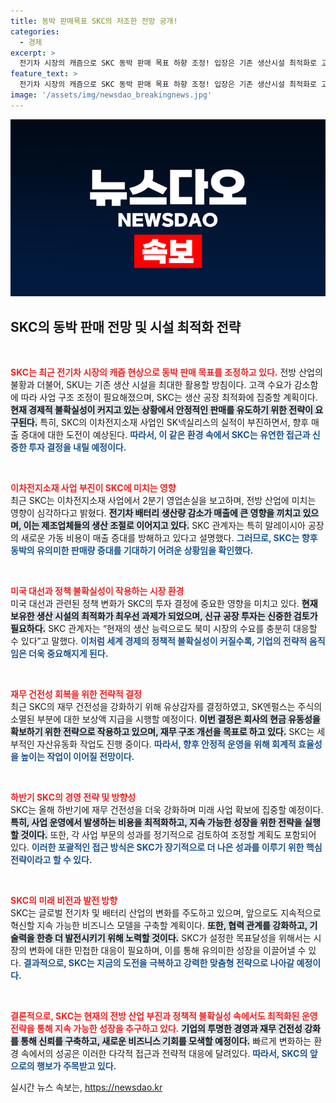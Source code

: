 ```yaml
---
title: 동박 판매목표 SKC의 저조한 전망 공개!
categories:
  - 경제
excerpt: >
  전기차 시장의 캐즘으로 SKC 동박 판매 목표 하향 조정! 입장은 기존 생산시설 최적화로 고정비 부담 줄이겠다는 전략. 불확실한 정치 환경 속에서 현금 유동성 확보에 집중할 방침. 하반기의 재정 건전성 강화에 귀추가 주목됩니다.
feature_text: >
  전기차 시장의 캐즘으로 SKC 동박 판매 목표 하향 조정! 입장은 기존 생산시설 최적화로 고정비 부담 줄이겠다는 전략. 불확실한 정치 환경 속에서 현금 유동성 확보에 집중할 방침. 하반기의 재정 건전성 강화에 귀추가 주목됩니다.
image: '/assets/img/newsdao_breakingnews.jpg'
---
```


<p><img src="/assets/img/newsdao_breakingnews.jpg" alt="koreaapp 속보" /></p>

<h2 data-ke-size="size26">SKC의 동박 판매 전망 및 시설 최적화 전략</h2>

<p data-ke-size="size16">&nbsp;</p>

<p><b><span style="color: #ee2323;">SKC는 최근 전기차 시장의 캐즘 현상으로 동박 판매 목표를 조정하고 있다.</span></b> 전방 산업의 불황과 더불어, SKU는 기존 생산 시설을 최대한 활용할 방침이다. 고객 수요가 감소함에 따라 사업 구조 조정이 필요해졌으며, SKC는 생산 공장 최적화에 집중할 계획이다. <b><span style="background-color: #21538527;">현재 경제적 불확실성이 커지고 있는 상황에서 안정적인 판매를 유도하기 위한 전략이 요구된다.</span></b> 특히, SKC의 이차전지소재 사업인 SK넥실리스의 실적이 부진하면서, 향후 매출 증대에 대한 도전이 예상된다. <b><span style="color: #1a5490;">따라서, 이 같은 환경 속에서 SKC는 유연한 접근과 신중한 투자 결정을 내릴 예정이다.</span></b></p>

<p data-ke-size="size16">&nbsp;</p>

<p><b><span style="color: #ee2323;">이차전지소재 사업 부진이 SKC에 미치는 영향</span></b><br />
최근 SKC는 이차전지소재 사업에서 2분기 영업손실을 보고하며, 전방 산업에 미치는 영향이 심각하다고 밝혔다. <b><span style="background-color: #21538527;">전기차 배터리 생산량 감소가 매출에 큰 영향을 끼치고 있으며, 이는 제조업체들의 생산 조절로 이어지고 있다.</span></b> SKC 관계자는 특히 말레이시아 공장의 새로운 가동 비용이 매출 증대를 방해하고 있다고 설명했다. <b><span style="color: #1a5490;">그러므로, SKC는 향후 동박의 유의미한 판매량 증대를 기대하기 어려운 상황임을 확인했다.</span></b> </p>

<p data-ke-size="size16">&nbsp;</p>

<p><b><span style="color: #ee2323;">미국 대선과 정책 불확실성이 작용하는 시장 환경</span></b><br />
미국 대선과 관련된 정책 변화가 SKC의 투자 결정에 중요한 영향을 미치고 있다. <b><span style="background-color: #21538527;">현재 보유한 생산 시설의 최적화가 최우선 과제가 되었으며, 신규 공장 투자는 신중한 검토가 필요하다.</span></b> SKC 관계자는 “현재의 생산 능력으로도 북미 시장의 수요를 충분히 대응할 수 있다”고 말했다. <b><span style="color: #1a5490;">이처럼 세계 경제의 정책적 불확실성이 커질수록, 기업의 전략적 움직임은 더욱 중요해지게 된다.</span></b></p>

<p data-ke-size="size16">&nbsp;</p>

<p><b><span style="color: #ee2323;">재무 건전성 회복을 위한 전략적 결정</span></b><br />
최근 SKC의 재무 건전성을 강화하기 위해 유상감자를 결정하였고, SK엔펄스는 주식의 소멸된 부분에 대한 보상액 지급을 시행할 예정이다. <b><span style="background-color: #21538527;">이번 결정은 회사의 현금 유동성을 확보하기 위한 전략으로 작용하고 있으며, 재무 구조 개선을 목표로 하고 있다.</span></b> SKC는 세부적인 자산유동화 작업도 진행 중이다. <b><span style="color: #1a5490;">따라서, 향후 안정적 운영을 위해 회계적 효율성을 높이는 작업이 이어질 전망이다.</span></b></p>

<p data-ke-size="size16">&nbsp;</p>

<p><b><span style="color: #ee2323;">하반기 SKC의 경영 전략 및 방향성</span></b><br />
SKC는 올해 하반기에 재무 건전성을 더욱 강화하며 미래 사업 확보에 집중할 예정이다. <b><span style="background-color: #21538527;">특히, 사업 운영에서 발생하는 비용을 최적화하고, 지속 가능한 성장을 위한 전략을 실행할 것이다.</span></b> 또한, 각 사업 부문의 성과를 정기적으로 검토하여 조정할 계획도 포함되어 있다. <b><span style="color: #1a5490;">이러한 포괄적인 접근 방식은 SKC가 장기적으로 더 나은 성과를 이루기 위한 핵심 전략이라고 할 수 있다.</span></b></p>

<p data-ke-size="size16">&nbsp;</p>

<p><b><span style="color: #ee2323;">SKC의 미래 비전과 발전 방향</span></b><br />
SKC는 글로벌 전기차 및 배터리 산업의 변화를 주도하고 있으며, 앞으로도 지속적으로 혁신할 지속 가능한 비즈니스 모델을 구축할 계획이다. <b><span style="background-color: #21538527;">또한, 협력 관계를 강화하고, 기술력을 한층 더 발전시키기 위해 노력할 것이다.</span></b> SKC가 설정한 목표달성을 위해서는 시장의 변화에 대한 민첩한 대응이 필요하며, 이를 통해 유의미한 성장을 이끌어낼 수 있다. <b><span style="color: #1a5490;">결과적으로, SKC는 지금의 도전을 극복하고 강력한 맞춤형 전략으로 나아갈 예정이다.</span></b></p>

<p data-ke-size="size16">&nbsp;</p>

<p><b><span style="color: #ee2323;">결론적으로, SKC는 현재의 전방 산업 부진과 정책적 불확실성 속에서도 최적화된 운영 전략을 통해 지속 가능한 성장을 추구하고 있다.</span></b> <b><span style="background-color: #21538527;">기업의 투명한 경영과 재무 건전성 강화를 통해 신뢰를 구축하고, 새로운 비즈니스 기회를 모색할 예정이다.</span></b> 빠르게 변화하는 환경 속에서의 성공은 이러한 다각적 접근과 전략적 대응에 달려있다. <b><span style="color: #1a5490;">따라서, SKC의 앞으로의 행보가 주목받고 있다.</span></b></p>
실시간 뉴스 속보는, <a href="https://newsdao.kr" rel="dofollow">https://newsdao.kr</a>


